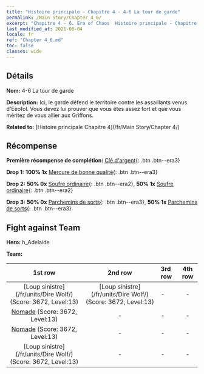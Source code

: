 ```yaml
---
title: "Histoire principale - Chapitre 4 - 4-6 La tour de garde"
permalink: /Main Story/Chapter 4_6/
excerpt: "Chapitre 4 - 6. Era of Chaos  Histoire principale - Chapitre 4_6. 4-6 La tour de garde"
last_modified_at: 2021-08-04
locale: fr
ref: "Chapter 4_6.md"
toc: false
classes: wide
---
```


## Détails

 **Nom:** 4-6 La tour de garde

 **Description:** Ici, le garde défend le territoire contre les assaillants venus d'Eeofol. Vous devez lui prouver que vous êtes assez fort et que vous méritez de vous allier aux Griffons.

 **Related to:** [Histoire principale Chapitre 4](/fr/Main Story/Chapter 4/)

## Récompense

 **Première récompense de complétion:** [Clé d'argent](/ItemsFR/con_693/){: .btn .btn--era3}

 **Drop 1:** **100% 1x** [Mercure de bonne qualité](/ItemsFR/mat_14/){: .btn .btn--era3}

 **Drop 2:** **50% 0x** [Soufre ordinaire](/ItemsFR/mat_9/){: .btn .btn--era2}, **50% 1x** [Soufre ordinaire](/ItemsFR/mat_9/){: .btn .btn--era2}

 **Drop 3:** **50% 0x** [Parchemins de sorts](/ItemsFR/con_694/){: .btn .btn--era3}, **50% 1x** [Parchemins de sorts](/ItemsFR/con_694/){: .btn .btn--era3}


## Fight against Team
 **Hero:** h_Adelaide

 **Team:**


  | 1st row | 2nd row | 3rd row | 4th row |
  |:----:|:----:|:----|:----:|
  | [Loup sinistre](/fr/units/Dire Wolf/) (Score: 3672, Level:13)  | [Loup sinistre](/fr/units/Dire Wolf/) (Score: 3672, Level:13)  | - | - |
  | [Nomade](/fr/units/Nomad/) (Score: 3672, Level:13)  | - | - | - |
  | [Nomade](/fr/units/Nomad/) (Score: 3672, Level:13)  | - | - | - |
  | [Loup sinistre](/fr/units/Dire Wolf/) (Score: 3672, Level:13)  | - | - | - |


